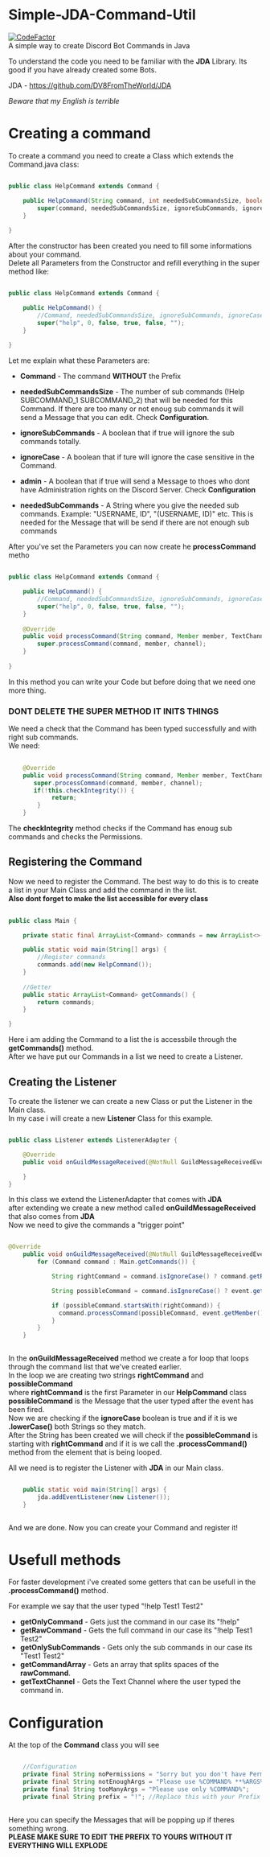 # Simple-JDA-Command-Util

[![CodeFactor](https://www.codefactor.io/repository/github/nichtfurkan/simple-jda-command-util/badge)](https://www.codefactor.io/repository/github/nichtfurkan/simple-jda-command-util) </br>
A simple way to create Discord Bot Commands in Java

To understand the code you need to be familiar with the **JDA** Library.
Its good if you have already created some Bots.

JDA - https://github.com/DV8FromTheWorld/JDA

*Beware that my English is terrible*

# Creating a command
To create a command you need to create a Class which extends the Command.java class:

```Java

public class HelpCommand extends Command {

    public HelpCommand(String command, int neededSubCommandsSize, boolean ignoreSubCommands, boolean ignoreCase, boolean admin, String neededSubCommands) {
        super(command, neededSubCommandsSize, ignoreSubCommands, ignoreCase, admin, neededSubCommands);
    }
    
}

```
After the constructor has been created you need to fill some informations about your command.</br>
Delete all Parameters from the Constructor and refill everything in the super method like: 

```Java

public class HelpCommand extends Command {

    public HelpCommand() {
        //Command, neededSubCommandsSize, ignoreSubCommands, ignoreCase, admin, neededSubCommands
        super("help", 0, false, true, false, "");
    }
    
}

```
Let me explain what these Parameters are:
* **Command** - The command **WITHOUT** the Prefix
* **neededSubCommandsSize** - The number of sub commands (!Help SUBCOMMAND_1 SUBCOMMAND_2) that will be needed for this Command.
If there are too many or not enoug sub commands it will send a Message that you can edit. Check **Configuration**.

* **ignoreSubCommands** - A boolean that if true will ignore the sub commands totally.
* **ignoreCase** - A boolean that if ture will ignore the case sensitive in the Command.
* **admin** - A boolean that if true will send a Message to thoes who dont have Administration rights on the Discord Server. Check **Configuration**
* **neededSubCommands** - A String where you give the needed sub commands. Example: "USERNAME, ID", "(USERNAME, ID)" etc. This is needed for the Message that will be send if there are not enough sub commands

After you've set the Parameters you can now create he **processCommand** metho

```Java

public class HelpCommand extends Command {

    public HelpCommand() {
        //Command, neededSubCommandsSize, ignoreSubCommands, ignoreCase, admin, neededSubCommands
        super("help", 0, false, true, false, "");
    }
    
    @Override
    public void processCommand(String command, Member member, TextChannel channel) {
        super.processCommand(command, member, channel);
    }
    
}

```
In this method you can write your Code but before doing that we need one more thing.</br>
### **DONT DELETE THE SUPER METHOD IT INITS THINGS**</br>
We need a check that the Command has been typed successfully and with right sub commands.</br>
We need:

```Java
    
    @Override
    public void processCommand(String command, Member member, TextChannel channel) {
       super.processCommand(command, member, channel);
       if(!this.checkIntegrity()) {
            return;
        }
    }

```

The **checkIntegrity** method checks if the Command has enoug sub commands and checks the Permissions.

## Registering the Command
Now we need to register the Command. The best way to do this is to create a list in your Main Class and add the command in the list.</br>
**Also dont forget to make the list accessible for every class**


```Java
    
public class Main {

    private static final ArrayList<Command> commands = new ArrayList<>();

    public static void main(String[] args) {
        //Register commands
        commands.add(new HelpCommand());
    }
    
    //Getter
    public static ArrayList<Command> getCommands() {
        return commands;
    }

}

```

Here i am adding the Command to a list the is accessbile through the **getCommands()** method.</br>
After we have put our Commands in a list we need to create a Listener.</br>

## Creating the Listener
To create the listener we can create a new Class or put the Listener in the Main class.</br>
In my case i will create a new **Listener** Class for this example.

```Java

public class Listener extends ListenerAdapter {

    @Override
    public void onGuildMessageReceived(@NotNull GuildMessageReceivedEvent event) {

    }
}
```
In this class we extend the ListenerAdapter that comes with **JDA**</br>
after extending we create a new method called **onGuildMessageReceived** that also comes from **JDA**</br>
Now we need to give the commands a "trigger point"</br>


```Java

@Override
    public void onGuildMessageReceived(@NotNull GuildMessageReceivedEvent event) {
        for (Command command : Main.getCommands()) {

            String rightCommand = command.isIgnoreCase() ? command.getRightCommand().toLowerCase() : command.getRightCommand();

            String possibleCommand = command.isIgnoreCase() ? event.getMessage().getContentRaw().toLowerCase() : event.getMessage().getContentRaw();

            if (possibleCommand.startsWith(rightCommand)) {
              command.processCommand(possibleCommand, event.getMember(), event.getChannel());
            }
        }
    }
    
```
In the **onGuildMessageReceived** method we create a for loop that loops through the command list that we've created earlier. </br>
In the loop we are creating two strings **rightCommand** and **possibleCommand**</br>
where **rightCommand** is the first Parameter in our **HelpCommand** class</br>
**possibleCommand** is the Message that the user typed after the event has been fired.</br>
Now we are checking if the **ignoreCase** boolean is true and if it is we **.lowerCase()** both Strings so they match.</br>
After the String has been created we will check if the **possibleCommand** is starting with **rightCommand** and if it is we call the **.processCommand()** method from the element that is being looped.

All we need is to register the Listener with **JDA** in our Main class.


```Java

    public static void main(String[] args) {
        jda.addEventListener(new Listener());
    }
    
``` 

And we are done. Now you can create your Command and register it!

# Usefull methods
For faster development i've created some getters that can be usefull in the **.processCommand()** method.

For example we say that the user typed "!help Test1 Test2"
* **getOnlyCommand** - Gets just the command in our case its "!help"
* **getRawCommand** - Gets the full command in our case its "!help Test1 Test2"
* **getOnlySubCommands** - Gets only the sub commands in our case its "Test1 Test2"
* **getCommandArray** - Gets an array that splits spaces of the **rawCommand**.
* **getTextChannel** - Gets the Text Channel where the user typed the command in.

# Configuration
At the top of the **Command** class you will see

```Java

    //Configuration
    private final String noPermissions = "Sorry but you don't have Permissions for that!";
    private final String notEnoughArgs = "Please use %COMMAND% **%ARGS%**";
    private final String tooManyArgs = "Please use only %COMMAND%";
    private final String prefix = "!"; //Replace this with your Prefix in your Main or Utility class
    
``` 
Here you can specify the Messages that will be popping up if theres something wrong.</br>
**PLEASE MAKE SURE TO EDIT THE PREFIX TO YOURS WITHOUT IT EVERYTHING WILL EXPLODE**


